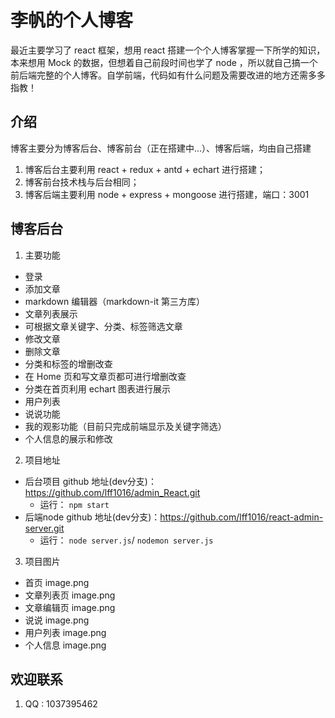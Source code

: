 # 李帆的个人博客
  最近主要学习了 react 框架，想用 react 搭建一个个人博客掌握一下所学的知识，本来想用 Mock 的数据，但想着自己前段时间也学了 node ，所以就自己搞一个前后端完整的个人博客。自学前端，代码如有什么问题及需要改进的地方还需多多指教！
## 介绍
博客主要分为博客后台、博客前台（正在搭建中...）、博客后端，均由自己搭建
1. 博客后台主要利用 react + redux + antd + echart 进行搭建；
2. 博客前台技术栈与后台相同；
3. 博客后端主要利用 node + express + mongoose 进行搭建，端口：3001

## 博客后台
1. 主要功能
 - 登录
 - 添加文章
  - markdown 编辑器（markdown-it 第三方库）
 - 文章列表展示
  - 可根据文章关键字、分类、标签筛选文章
 - 修改文章
 - 删除文章
 - 分类和标签的增删改查
  - 在 Home 页和写文章页都可进行增删改查
  - 分类在首页利用 echart 图表进行展示
 - 用户列表
 - 说说功能
 - 我的观影功能（目前只完成前端显示及关键字筛选）
 - 个人信息的展示和修改

 2. 项目地址
  - 后台项目 github 地址(dev分支)：https://github.com/lff1016/admin_React.git
    - 运行： `npm start`
  - 后端node github 地址(dev分支)：https://github.com/lff1016/react-admin-server.git
    - 运行： `node server.js`/ `nodemon server.js`

  3. 项目图片
   - 首页
   image.png
   - 文章列表页
   image.png
   - 文章编辑页
   image.png
   - 说说
   image.png
   - 用户列表
   image.png
   - 个人信息
   image.png

## 欢迎联系
1. QQ : 1037395462
